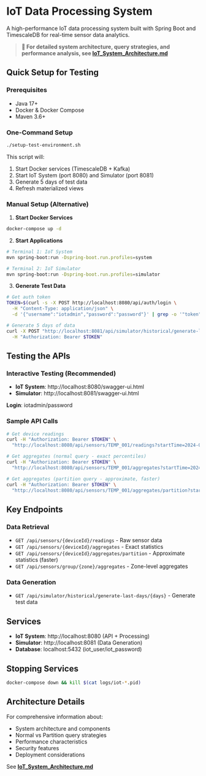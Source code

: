 # IoT Data Processing System

A high-performance IoT data processing system built with Spring Boot and TimescaleDB for real-time sensor data analytics.

> **📖 For detailed system architecture, query strategies, and performance analysis, see [IoT_System_Architecture.md](IoT_System_Architecture.md)**

## Quick Setup for Testing

### Prerequisites
- Java 17+
- Docker & Docker Compose
- Maven 3.6+

### One-Command Setup
```bash
./setup-test-environment.sh
```

This script will:
1. Start Docker services (TimescaleDB + Kafka)
2. Start IoT System (port 8080) and Simulator (port 8081) 
3. Generate 5 days of test data
4. Refresh materialized views

### Manual Setup (Alternative)

1. **Start Docker Services**
```bash
docker-compose up -d
```

2. **Start Applications**
```bash
# Terminal 1: IoT System
mvn spring-boot:run -Dspring-boot.run.profiles=system

# Terminal 2: IoT Simulator  
mvn spring-boot:run -Dspring-boot.run.profiles=simulator
```

3. **Generate Test Data**
```bash
# Get auth token
TOKEN=$(curl -s -X POST http://localhost:8080/api/auth/login \
  -H "Content-Type: application/json" \
  -d '{"username":"iotadmin","password":"password"}' | grep -o '"token":"[^"]*"' | cut -d'"' -f4)

# Generate 5 days of data
curl -X POST "http://localhost:8081/api/simulator/historical/generate-last-days/5" \
  -H "Authorization: Bearer $TOKEN"
```

## Testing the APIs

### Interactive Testing (Recommended)
- **IoT System**: http://localhost:8080/swagger-ui.html
- **Simulator**: http://localhost:8081/swagger-ui.html

**Login**: iotadmin/password

### Sample API Calls
```bash
# Get device readings
curl -H "Authorization: Bearer $TOKEN" \
  "http://localhost:8080/api/sensors/TEMP_001/readings?startTime=2024-01-01T10:00:00&endTime=2024-01-01T11:00:00"

# Get aggregates (normal query - exact percentiles)
curl -H "Authorization: Bearer $TOKEN" \
  "http://localhost:8080/api/sensors/TEMP_001/aggregates?startTime=2024-01-01T09:00:00&endTime=2024-01-01T12:00:00"

# Get aggregates (partition query - approximate, faster)
curl -H "Authorization: Bearer $TOKEN" \
  "http://localhost:8080/api/sensors/TEMP_001/aggregates/partition?startTime=2024-01-01T09:00:00&endTime=2024-01-01T12:00:00"
```

## Key Endpoints

### Data Retrieval
- `GET /api/sensors/{deviceId}/readings` - Raw sensor data
- `GET /api/sensors/{deviceId}/aggregates` - Exact statistics 
- `GET /api/sensors/{deviceId}/aggregates/partition` - Approximate statistics (faster)
- `GET /api/sensors/group/{zone}/aggregates` - Zone-level aggregates

### Data Generation
- `GET /api/simulator/historical/generate-last-days/{days}` - Generate test data

## Services
- **IoT System**: http://localhost:8080 (API + Processing)
- **Simulator**: http://localhost:8081 (Data Generation)
- **Database**: localhost:5432 (iot_user/iot_password)

## Stopping Services
```bash
docker-compose down && kill $(cat logs/iot-*.pid)
```

## Architecture Details

For comprehensive information about:
- System architecture and components
- Normal vs Partition query strategies
- Performance characteristics
- Security features
- Deployment considerations

See **[IoT_System_Architecture.md](IoT_System_Architecture.md)**